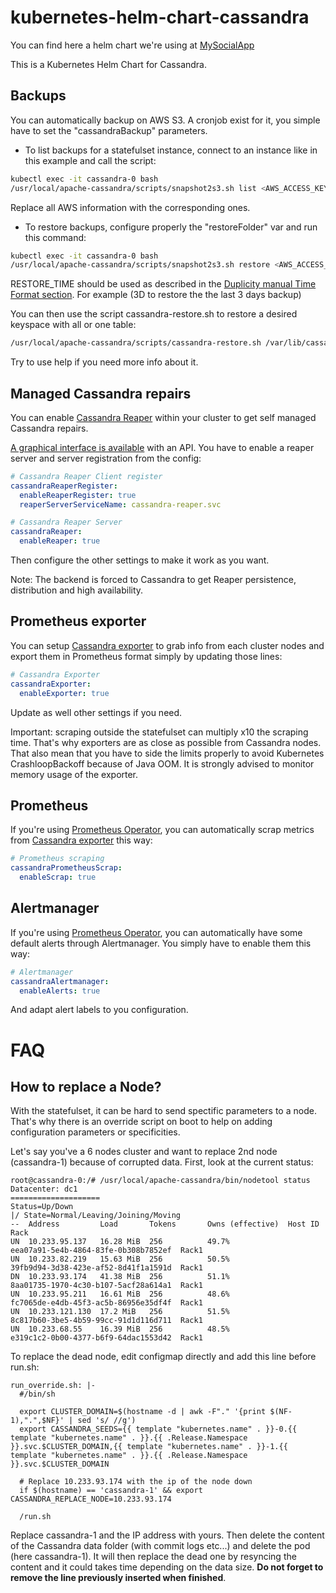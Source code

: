 # kubernetes-helm-chart-cassandra

You can find here a helm chart we're using at [MySocialApp](https://mysocialapp.io)

This is a Kubernetes Helm Chart for Cassandra.

## Backups

You can automatically backup on AWS S3. A cronjob exist for it, you simple have to set the "cassandraBackup" parameters.

* To list backups for a statefulset instance, connect to an instance like in this example and call the script:

```bash
kubectl exec -it cassandra-0 bash
/usr/local/apache-cassandra/scripts/snapshot2s3.sh list <AWS_ACCESS_KEY_ID> <AWS_SECRET_ACCESS_KEY> <AWS_PASSPHRASE> <AWS_BUCKET>
```

Replace all AWS information with the corresponding ones.

* To restore backups, configure properly the "restoreFolder" var and run this command:

```bash
kubectl exec -it cassandra-0 bash
/usr/local/apache-cassandra/scripts/snapshot2s3.sh restore <AWS_ACCESS_KEY_ID> <AWS_SECRET_ACCESS_KEY> <AWS_PASSPHRASE> <AWS_BUCKET> <RESTORE_TIME>
```

RESTORE_TIME should be used as described in the [Duplicity manual Time Format section](http://duplicity.nongnu.org/duplicity.1.html#sect8).
For example (3D to restore the the last 3 days backup)

You can then use the script cassandra-restore.sh to restore a desired keyspace with all or one table:

```bash
/usr/local/apache-cassandra/scripts/cassandra-restore.sh /var/lib/cassandra/restore/var/lib/cassandra/data [keyspace]
```

Try to use help if you need more info about it.

## Managed Cassandra repairs

You can enable [Cassandra Reaper](http://cassandra-reaper.io) within your cluster to get self managed Cassandra repairs.

[A graphical interface is available](http://cassandra-reaper.svc) with an API. You have to enable a reaper server and server registration from the config:

```yaml
# Cassandra Reaper Client register
cassandraReaperRegister:
  enableReaperRegister: true
  reaperServerServiceName: cassandra-reaper.svc

# Cassandra Reaper Server
cassandraReaper:
  enableReaper: true
```

Then configure the other settings to make it work as you want.

Note: The backend is forced to Cassandra to get Reaper persistence, distribution and high availability.

## Prometheus exporter

You can setup [Cassandra exporter](https://github.com/criteo/cassandra_exporter) to grab info from each cluster nodes and export them in Prometheus format simply
by updating those lines:

```yaml
# Cassandra Exporter
cassandraExporter:
  enableExporter: true
```

Update as well other settings if you need.

Important: scraping outside the statefulset can multiply x10 the scraping time. That's why exporters are as close as possible from Cassandra nodes. That also mean that
you have to side the limits properly to avoid Kubernetes CrashloopBackoff because of Java OOM. It is strongly advised to monitor memory usage of the exporter.

## Prometheus

If you're using [Prometheus Operator](https://github.com/coreos/prometheus-operator), you can automatically scrap metrics from [Cassandra exporter](https://github.com/criteo/cassandra_exporter) this way:

```yaml
# Prometheus scraping
cassandraPrometheusScrap:
  enableScrap: true
```

## Alertmanager

If you're using [Prometheus Operator](https://github.com/coreos/prometheus-operator), you can automatically have some default alerts through Alertmanager. You simply have to enable them this way:

```yaml
# Alertmanager
cassandraAlertmanager:
  enableAlerts: true
```

And adapt alert labels to you configuration.

# FAQ
## How to replace a Node?

With the statefulset, it can be hard to send spectific parameters to a node. That's why there is an override script
on boot to help on adding configuration parameters or specificities.

Let's say you've a 6 nodes cluster and want to replace 2nd node (cassandra-1) because of corrupted data. First, look
at the current status:
```
root@cassandra-0:/# /usr/local/apache-cassandra/bin/nodetool status
Datacenter: dc1
====================
Status=Up/Down
|/ State=Normal/Leaving/Joining/Moving
--  Address         Load       Tokens       Owns (effective)  Host ID                               Rack
UN  10.233.95.137   16.28 MiB  256          49.7%             eea07a91-5e4b-4864-83fe-0b308b7852ef  Rack1
UN  10.233.82.219   15.63 MiB  256          50.5%             39fb9d94-3d38-423e-af52-8d41f1a1591d  Rack1
DN  10.233.93.174   41.38 MiB  256          51.1%             8aa01735-1970-4c30-b107-5acf28a614a1  Rack1
UN  10.233.95.211   16.61 MiB  256          48.6%             fc7065de-e4db-45f3-ac5b-86956e35df4f  Rack1
UN  10.233.121.130  17.2 MiB   256          51.5%             8c817b60-3be5-4b59-99cc-91d1d116d711  Rack1
UN  10.233.68.55    16.39 MiB  256          48.5%             e319c1c2-0b00-4377-b6f9-64dac1553d42  Rack1
```

To replace the dead node, edit configmap directly and add this line before run.sh:
```
run_override.sh: |-
  #/bin/sh

  export CLUSTER_DOMAIN=$(hostname -d | awk -F"." '{print $(NF-1),".",$NF}' | sed 's/ //g')
  export CASSANDRA_SEEDS={{ template "kubernetes.name" . }}-0.{{ template "kubernetes.name" . }}.{{ .Release.Namespace }}.svc.$CLUSTER_DOMAIN,{{ template "kubernetes.name" . }}-1.{{ template "kubernetes.name" . }}.{{ .Release.Namespace }}.svc.$CLUSTER_DOMAIN

  # Replace 10.233.93.174 with the ip of the node down
  if $(hostname) == 'cassandra-1' && export CASSANDRA_REPLACE_NODE=10.233.93.174

  /run.sh
```

Replace cassandra-1 and the IP address with yours. Then delete the content of the Cassandra data folder (with commit logs etc...) and delete the pod (here cassandra-1).
It will then replace the dead one by resyncing the content and it could takes time depending on the data size. **Do not forget to remove the line previously inserted when finished**.
